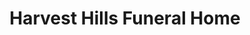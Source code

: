 ---
title: "Harvest Hills Funeral Home"
url: /hico/harvest-hills-funeral-home/
shop: Bestattungen
---